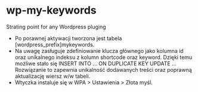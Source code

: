 # wp-my-keywords
Strating point for any Wordpress pluging

- Po porawnej aktywacji tworzona jest tabela [wordpress_prefix]mykeywords.
- Na uwagę zasługuje zdefiniowanie klucza głównego jako kolumna id oraz unikalnego indeksu z kolumn shortcode oraz keyword.
   Dzięki temu możliwe stało się INSERT INTO ... ON DUPLICATE KEY UPDATE ...
   Rozwiązanie to zapewnia unikalność dodawanych treści oraz poprawną aktualizację wiersz w/w tabeli.
- Wtyczka instaluje się w WPA > Ustawienia > Złota myśl.
